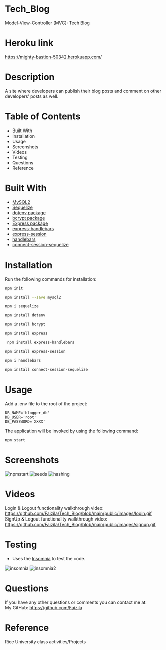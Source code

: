 # Tech_Blog

Model-View-Controller (MVC): Tech Blog

# Heroku link

https://mighty-bastion-50342.herokuapp.com/

# Description

A site where developers can publish their blog posts and comment on other developers’ posts as well.

# Table of Contents

* Built With
* Installation
* Usage
* Screenshots
* Videos
* Testing
* Questions
* Reference

# Built With

* [MySQL2](https://www.npmjs.com/package/mysql2)
* [Sequelize](https://www.npmjs.com/package/sequelize) 
* [dotenv package](https://www.npmjs.com/package/dotenv)
* [bcrypt package](https://www.npmjs.com/package/bcrypt)
* [Express package](https://www.npmjs.com/package/express)
* [express-handlebars](https://www.npmjs.com/package/express-handlebars)
* [express-session](https://www.npmjs.com/package/express-session)  
* [handlebars](https://www.npmjs.com/package/handlebars)
* [connect-session-sequelize](https://www.npmjs.com/package/connect-session-sequelize)

# Installation

Run the following commands for installation:

```bash
npm init
```

```bash
npm install --save mysql2
```

```bash
npm i sequelize
```

```bash
npm install dotenv
```

```bash
npm install bcrypt
```

```bash
npm install express
```

```bash
 npm install express-handlebars
```

```bash
npm install express-session
```

```bash
npm i handlebars
```

```bash
npm install connect-session-sequelize
```

# Usage

Add a .env file to the root of the project:

```
DB_NAME='blogger_db'
DB_USER='root'
DB_PASSWORD='XXXX'
```

The application will be invoked by using the following command:

```bash
npm start
```

# Screenshots

![npmstart](https://user-images.githubusercontent.com/78191579/139748250-f5079436-8ab0-4ed7-9510-e4a8b3a3fd59.JPG)
![seeds](https://user-images.githubusercontent.com/78191579/139748253-4ff31e6c-b551-464b-bde0-2a7eed9a5aa4.JPG)
![hashing](https://user-images.githubusercontent.com/78191579/139748233-0bcd4db3-13a1-425c-8640-bd2a01390e63.JPG)

# Videos

Login & Logout functionality walkthrough video:
<br>
https://github.com/Faizila/Tech_Blog/blob/main/public/images/login.gif
<br>
SignUp & Logout functionality walkthrough video:
<br>
https://github.com/Faizila/Tech_Blog/blob/main/public/images/signup.gif

# Testing

* Uses the [Insomnia](https://insomnia.rest/download) to test the code.

![insomnia](https://user-images.githubusercontent.com/78191579/139770943-87d0d088-2a18-4d20-8ac2-d2ac9caa7363.JPG)
![insomnia2](https://user-images.githubusercontent.com/78191579/139770947-48f3afd2-135e-4815-8252-5fc98cb95afa.JPG)

# Questions

If you have any other questions or comments you can contact me at:
   <br>
   My GitHub: https://github.com/Faizila

# Reference

Rice University class activities/Projects

